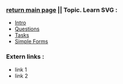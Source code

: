 ### [return main page](#) || Topic. Learn SVG :
* [Intro](SVG_INTRO.md)
* [Questions](SVG_QUESTIONS.md)
* [Tasks](SVG_TASKS.md)
* [Simple Forms](SVG_FORMS.md)

### Extern links :
* link 1
* link 2
